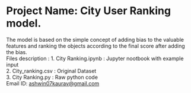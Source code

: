 # Project Name: City User Ranking model.
The model is based on the simple concept of adding bias to the valuable features and ranking the objects according to the final score after adding the bias.  
Files description : 1. City Ranking.ipynb : Jupyter nootbook with example input  
                    2. City_ranking.csv   : Original Dataset  
                    3. City Ranking.py    : Raw python code  
Email ID: ashwin07kaurav@gmail.com
